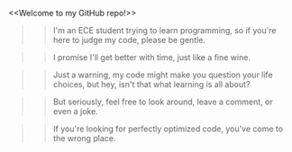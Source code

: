 <<Welcome to my GitHub repo!>>

>>I'm an ECE student trying to learn programming, so if you're here to judge my code, please be gentle.

>>I promise I'll get better with time, just like a fine wine.

>>Just a warning, my code might make you question your life choices, but hey, isn't that what learning is all about?

>>But seriously, feel free to look around, leave a comment, or even a joke. 

>>If you're looking for perfectly optimized code, you've come to the wrong place.



<!--
**deeban-dc/deeban-dc** is a ✨ _special_ ✨ repository because its `README.md` (this file) appears on your GitHub profile.



Here are some ideas to get you started:

- 🔭 I’m currently working on ...
- 🌱 I’m currently learning ...
- 👯 I’m looking to collaborate on ...
- 🤔 I’m looking for help with ...
- 💬 Ask me about ...
- 📫 How to reach me: ...
- 😄 Pronouns: ...
- ⚡ Fun fact: ...
-->
